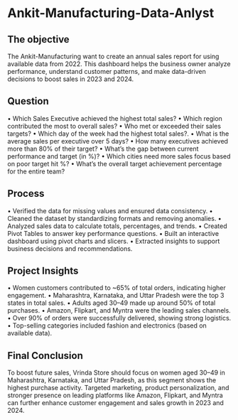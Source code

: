 # Ankit-Manufacturing-Data-Anlyst
## The objective
The Ankit-Manufacturing want to create an annual sales report for using available data from 2022. This dashboard helps the business owner analyze performance, understand customer patterns, and make data-driven decisions to boost sales in 2023 and 2024.

## Question
•	Which Sales Executive achieved the highest total sales?
•	Which region contributed the most to overall sales?
•	Who met or exceeded their sales targets?
•	Which day of the week had the highest total sales?.
•	What is the average sales per executive over 5 days?
•	How many executives achieved more than 80% of their target?
•	What’s the gap between current performance and target (in %)?
•	Which cities need more sales focus based on poor target hit %?
•	What’s the overall target achievement percentage for the entire team?

## Process 
•	Verified the data for missing values and ensured data consistency.
•	Cleaned the dataset by standardizing formats and removing anomalies.
•	Analyzed sales data to calculate totals, percentages, and trends.
•	Created Pivot Tables to answer key performance questions.
•	Built an interactive dashboard using pivot charts and slicers.
•	Extracted insights to support business decisions and recommendations.

## Project Insights
•	Women customers contributed to ~65% of total orders, indicating higher engagement.
•	Maharashtra, Karnataka, and Uttar Pradesh were the top 3 states in total sales.
•	Adults aged 30–49 made up around 50% of total purchases.
•	Amazon, Flipkart, and Myntra were the leading sales channels.
•	Over 90% of orders were successfully delivered, showing strong logistics.
•	Top-selling categories included fashion and electronics (based on available data).

## Final Conclusion
To boost future sales, Vrinda Store should focus on women aged 30–49 in Maharashtra, Karnataka, and Uttar Pradesh, as this segment shows the highest purchase activity. Targeted marketing, product personalization, and stronger presence on leading platforms like Amazon, Flipkart, and Myntra can further enhance customer engagement and sales growth in 2023 and 2024.





